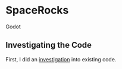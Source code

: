 # SpaceRocks
Godot

## Investigating the Code
First, I did an [investigation](docs/investigation.md) into existing code.
